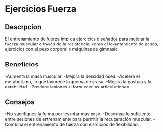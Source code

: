 # Ejercicios Fuerza

## Descrpcion 
El entrenamiento de fuerza implica ejercicios diseñados para mejorar la fuerza muscular a través de la resistencia, como el levantamiento de pesas, ejercicios con el peso corporal o máquinas de gimnasio.

## Beneficios
-Aumenta la masa muscular.
-Mejora la densidad ósea.
-Acelera el metabolismo, lo que favorece la quema de grasa.
-Mejora la postura y la estabilidad.
-Previene lesiones al fortalecer las articulaciones.

## Consejos
-No sacrifiques la forma por levantar más peso.
-Descansa lo suficiente entre sesiones de entrenamiento para permitir la recuperación muscular.
-Combina el entrenamiento de fuerza con ejercicios de flexibilidad.